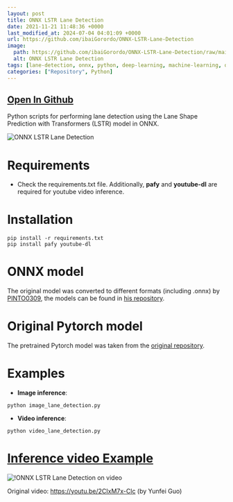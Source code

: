 ```yaml
---
layout: post
title: ONNX LSTR Lane Detection
date: 2021-11-21 11:48:36 +0000
last_modified_at: 2024-07-04 04:01:09 +0000
url: https://github.com/ibaiGorordo/ONNX-LSTR-Lane-Detection
image:
  path: https://github.com/ibaiGorordo/ONNX-LSTR-Lane-Detection/raw/main/doc/img/lane_Detection.jpg
  alt: ONNX LSTR Lane Detection
tags: [lane-detection, onnx, python, deep-learning, machine-learning, onnxruntime]
categories: ["Repository", Python]
---
```


## [Open In Github](https://github.com/ibaiGorordo/ONNX-LSTR-Lane-Detection)

Python scripts for performing lane detection using the Lane Shape Prediction with Transformers (LSTR) model in ONNX.

![ONNX LSTR Lane Detection](https://github.com/ibaiGorordo/ONNX-LSTR-Lane-Detection/raw/main/doc/img/lane_Detection.jpg)

# Requirements

 * Check the requirements.txt file. Additionally, **pafy** and **youtube-dl** are required for youtube video inference. 
 
# Installation
```
pip install -r requirements.txt
pip install pafy youtube-dl
```

# ONNX model
The original model was converted to different formats (including .onnx) by [PINTO0309](https://github.com/PINTO0309), the models can be found in [his repository](https://github.com/PINTO0309/PINTO_model_zoo/tree/main/167_LSTR).

# Original Pytorch model
The pretrained Pytorch model was taken from the [original repository](https://github.com/liuruijin17/LSTR).

# Examples

 * **Image inference**:
 
 ```
 python image_lane_detection.py
 ```
 
  * **Video inference**:
 
 ```
 python video_lane_detection.py
 ```
 
 # [Inference video Example](https://youtu.be/9pfrol-mEWo) 
 ![!ONNX LSTR Lane Detection on video](https://github.com/ibaiGorordo/ONNX-LSTR-Lane-Detection/raw/main/doc/img/lane_detection.gif)
 
 Original video: https://youtu.be/2CIxM7x-Clc (by Yunfei Guo)
